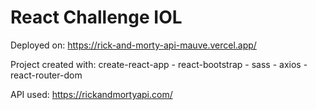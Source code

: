 # React Challenge IOL

Deployed on: https://rick-and-morty-api-mauve.vercel.app/

Project created with: create-react-app - react-bootstrap - sass - axios - react-router-dom

API used: https://rickandmortyapi.com/


